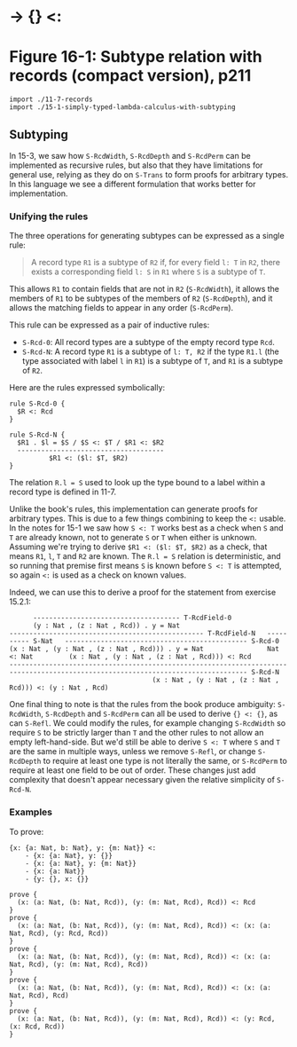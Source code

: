# → {} <:
# Figure 16-1: Subtype relation with records (compact version), p211

    import ./11-7-records
    import ./15-1-simply-typed-lambda-calculus-with-subtyping


## Subtyping

In 15-3, we saw how `S-RcdWidth`, `S-RcdDepth` and `S-RcdPerm` can be
implemented as recursive rules, but also that they have limitations for general
use, relying as they do on `S-Trans` to form proofs for arbitrary types. In this
language we see a different formulation that works better for implementation.

### Unifying the rules

The three operations for generating subtypes can be expressed as a single rule:

> A record type `R1` is a subtype of `R2` if, for every field `l: T` in `R2`,
> there exists a corresponding field `l: S` in `R1` where `S` is a subtype of
> `T`.

This allows `R1` to contain fields that are not in `R2` (`S-RcdWidth`), it
allows the members of `R1` to be subtypes of the members of `R2` (`S-RcdDepth`),
and it allows the matching fields to appear in any order (`S-RcdPerm`).

This rule can be expressed as a pair of inductive rules:

- `S-Rcd-0`: All record types are a subtype of the empty record type `Rcd`.
- `S-Rcd-N`: A record type `R1` is a subtype of `l: T, R2` if the type `R1.l`
  (the type associated with label `l` in `R1`) is a subtype of `T`, and `R1` is
  a subtype of `R2`.

Here are the rules expressed symbolically:

    rule S-Rcd-0 {
      $R <: Rcd
    }

    rule S-Rcd-N {
      $R1 . $l = $S / $S <: $T / $R1 <: $R2
      -------------------------------------
              $R1 <: ($l: $T, $R2)
    }

The relation `R.l = S` used to look up the type bound to a label within a record
type is defined in 11-7.

Unlike the book's rules, this implementation can generate proofs for arbitrary
types. This is due to a few things combining to keep the `<:` usable. In the
notes for 15-1 we saw how `S <: T` works best as a check when `S` and `T` are
already known, not to generate `S` or `T` when either is unknown. Assuming we're
trying to derive `$R1 <: ($l: $T, $R2)` as a check, that means `R1`, `l`, `T`
and `R2` are known. The `R.l = S` relation is deterministic, and so running that
premise first means `S` is known before `S <: T` is attempted, so again `<:` is
used as a check on known values.

Indeed, we can use this to derive a proof for the statement from exercise
15.2.1:

          ------------------------------------- T-RcdField-0
          (y : Nat , (z : Nat , Rcd)) . y = Nat
    ------------------------------------------------- T-RcdField-N   ---------- S-Nat   ---------------------------------------------- S-Rcd-0
    (x : Nat , (y : Nat , (z : Nat , Rcd))) . y = Nat                Nat <: Nat         (x : Nat , (y : Nat , (z : Nat , Rcd))) <: Rcd
    ---------------------------------------------------------------------------------------------------------------------------------- S-Rcd-N
                                        (x : Nat , (y : Nat , (z : Nat , Rcd))) <: (y : Nat , Rcd)

One final thing to note is that the rules from the book produce ambiguity:
`S-RcdWidth`, `S-RcdDepth` and `S-RcdPerm` can all be used to derive `{} <: {}`,
as can `S-Refl`. We could modify the rules, for example changing `S-RcdWidth` so
require `S` to be strictly larger than `T` and the other rules to not allow an
empty left-hand-side. But we'd still be able to derive `S <: T` where `S` and
`T` are the same in multiple ways, unless we remove `S-Refl`, or change
`S-RcdDepth` to require at least one type is not literally the same, or
`S-RcdPerm` to require at least one field to be out of order. These changes just
add complexity that doesn't appear necessary given the relative simplicity of
`S-Rcd-N`.


### Examples

To prove:

    {x: {a: Nat, b: Nat}, y: {m: Nat}} <:
        - {x: {a: Nat}, y: {}}
        - {x: {a: Nat}, y: {m: Nat}}
        - {x: {a: Nat}}
        - {y: {}, x: {}}

    prove {
      (x: (a: Nat, (b: Nat, Rcd)), (y: (m: Nat, Rcd), Rcd)) <: Rcd
    }
    prove {
      (x: (a: Nat, (b: Nat, Rcd)), (y: (m: Nat, Rcd), Rcd)) <: (x: (a: Nat, Rcd), (y: Rcd, Rcd))
    }
    prove {
      (x: (a: Nat, (b: Nat, Rcd)), (y: (m: Nat, Rcd), Rcd)) <: (x: (a: Nat, Rcd), (y: (m: Nat, Rcd), Rcd))
    }
    prove {
      (x: (a: Nat, (b: Nat, Rcd)), (y: (m: Nat, Rcd), Rcd)) <: (x: (a: Nat, Rcd), Rcd)
    }
    prove {
      (x: (a: Nat, (b: Nat, Rcd)), (y: (m: Nat, Rcd), Rcd)) <: (y: Rcd, (x: Rcd, Rcd))
    }
